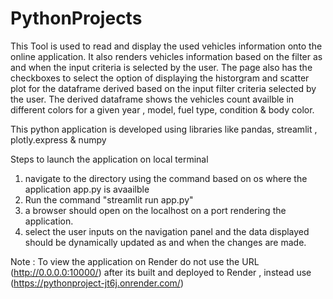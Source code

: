 # PythonProjects
This Tool is used to  read and display the used vehicles information onto the online application.
It also renders vehicles information based on the filter as and when the input criteria is selected by the user.
The page also has the checkboxes to select the option of displaying the historgram and scatter plot for the dataframe
derived based on the input filter criteria selected by the user.
The derived dataframe shows the vehicles count availble in different colors for a given year , model, fuel type, condition & body color.


This python application is developed using libraries like pandas, streamlit , plotly.express & numpy


Steps to launch the application on local terminal
1) navigate to the directory using the command based on os where the application app.py is avaailble
2) Run the command "streamlit run app.py"
3) a browser should open on the localhost on a port rendering the application.
4) select the user inputs on the navigation panel and the data displayed should be dynamically updated as and when the changes are made.



Note :  To view the application on Render do not use the URL (http://0.0.0.0:10000/) after its built and deployed to Render ,   instead use (https://pythonproject-jt6j.onrender.com/)
